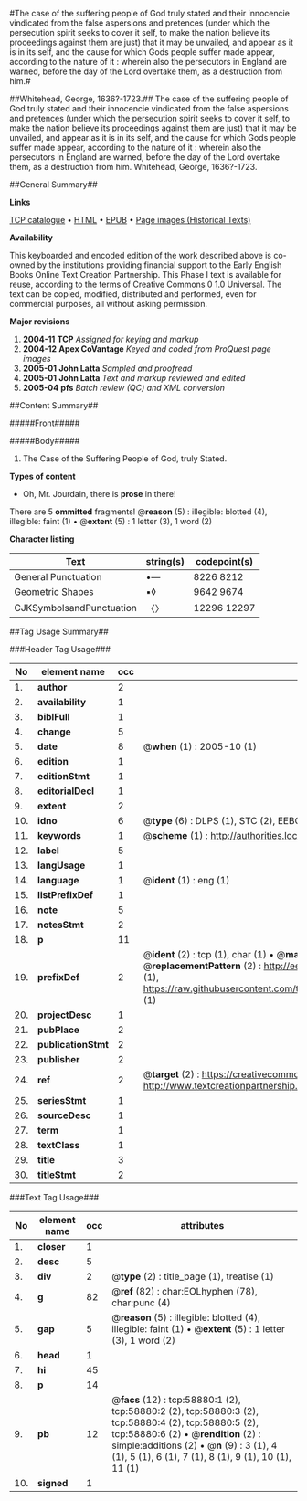 #The case of the suffering people of God truly stated and their innocencie vindicated from the false aspersions and pretences (under which the persecution spirit seeks to cover it self, to make the nation believe its proceedings against them are just) that it may be unvailed, and appear as it is in its self, and the cause for which Gods people suffer made appear, according to the nature of it : wherein also the persecutors in England are warned, before the day of the Lord overtake them, as a destruction from him.#

##Whitehead, George, 1636?-1723.##
The case of the suffering people of God truly stated and their innocencie vindicated from the false aspersions and pretences (under which the persecution spirit seeks to cover it self, to make the nation believe its proceedings against them are just) that it may be unvailed, and appear as it is in its self, and the cause for which Gods people suffer made appear, according to the nature of it : wherein also the persecutors in England are warned, before the day of the Lord overtake them, as a destruction from him.
Whitehead, George, 1636?-1723.

##General Summary##

**Links**

[TCP catalogue](http://www.ota.ox.ac.uk/tcp/)  • 
[HTML](http://tei.it.ox.ac.uk/tcp/Texts-HTML/free/A65/A65848.html)  • 
[EPUB](http://tei.it.ox.ac.uk/tcp/Texts-EPUB/free/A65/A65848.epub) • 
[Page images (Historical Texts)](https://data.historicaltexts.jisc.ac.uk/view?pubId=eebo-12290509e&pageId=eebo-12290509e-58880-1)

**Availability**

This keyboarded and encoded edition of the
	       work described above is co-owned by the institutions
	       providing financial support to the Early English Books
	       Online Text Creation Partnership. This Phase I text is
	       available for reuse, according to the terms of Creative
	       Commons 0 1.0 Universal. The text can be copied,
	       modified, distributed and performed, even for
	       commercial purposes, all without asking permission.

**Major revisions**

1. __2004-11__ __TCP__ *Assigned for keying and markup*
1. __2004-12__ __Apex CoVantage__ *Keyed and coded from ProQuest page images*
1. __2005-01__ __John Latta__ *Sampled and proofread*
1. __2005-01__ __John Latta__ *Text and markup reviewed and edited*
1. __2005-04__ __pfs__ *Batch review (QC) and XML conversion*

##Content Summary##

#####Front#####

#####Body#####

1. The Case of the Suffering People of God, truly Stated.

**Types of content**

  * Oh, Mr. Jourdain, there is **prose** in there!

There are 5 **ommitted** fragments! 
 @__reason__ (5) : illegible: blotted (4), illegible: faint (1)  •  @__extent__ (5) : 1 letter (3), 1 word (2)

**Character listing**


|Text|string(s)|codepoint(s)|
|---|---|---|
|General Punctuation|•—|8226 8212|
|Geometric Shapes|▪◊|9642 9674|
|CJKSymbolsandPunctuation|〈〉|12296 12297|

##Tag Usage Summary##

###Header Tag Usage###

|No|element name|occ|attributes|
|---|---|---|---|
|1.|__author__|2||
|2.|__availability__|1||
|3.|__biblFull__|1||
|4.|__change__|5||
|5.|__date__|8| @__when__ (1) : 2005-10 (1)|
|6.|__edition__|1||
|7.|__editionStmt__|1||
|8.|__editorialDecl__|1||
|9.|__extent__|2||
|10.|__idno__|6| @__type__ (6) : DLPS (1), STC (2), EEBO-CITATION (1), OCLC (1), VID (1)|
|11.|__keywords__|1| @__scheme__ (1) : http://authorities.loc.gov/ (1)|
|12.|__label__|5||
|13.|__langUsage__|1||
|14.|__language__|1| @__ident__ (1) : eng (1)|
|15.|__listPrefixDef__|1||
|16.|__note__|5||
|17.|__notesStmt__|2||
|18.|__p__|11||
|19.|__prefixDef__|2| @__ident__ (2) : tcp (1), char (1)  •  @__matchPattern__ (2) : ([0-9\-]+):([0-9IVX]+) (1), (.+) (1)  •  @__replacementPattern__ (2) : http://eebo.chadwyck.com/downloadtiff?vid=$1&page=$2 (1), https://raw.githubusercontent.com/textcreationpartnership/Texts/master/tcpchars.xml#$1 (1)|
|20.|__projectDesc__|1||
|21.|__pubPlace__|2||
|22.|__publicationStmt__|2||
|23.|__publisher__|2||
|24.|__ref__|2| @__target__ (2) : https://creativecommons.org/publicdomain/zero/1.0/ (1), http://www.textcreationpartnership.org/docs/. (1)|
|25.|__seriesStmt__|1||
|26.|__sourceDesc__|1||
|27.|__term__|1||
|28.|__textClass__|1||
|29.|__title__|3||
|30.|__titleStmt__|2||


###Text Tag Usage###

|No|element name|occ|attributes|
|---|---|---|---|
|1.|__closer__|1||
|2.|__desc__|5||
|3.|__div__|2| @__type__ (2) : title_page (1), treatise (1)|
|4.|__g__|82| @__ref__ (82) : char:EOLhyphen (78), char:punc (4)|
|5.|__gap__|5| @__reason__ (5) : illegible: blotted (4), illegible: faint (1)  •  @__extent__ (5) : 1 letter (3), 1 word (2)|
|6.|__head__|1||
|7.|__hi__|45||
|8.|__p__|14||
|9.|__pb__|12| @__facs__ (12) : tcp:58880:1 (2), tcp:58880:2 (2), tcp:58880:3 (2), tcp:58880:4 (2), tcp:58880:5 (2), tcp:58880:6 (2)  •  @__rendition__ (2) : simple:additions (2)  •  @__n__ (9) : 3 (1), 4 (1), 5 (1), 6 (1), 7 (1), 8 (1), 9 (1), 10 (1), 11 (1)|
|10.|__signed__|1||
